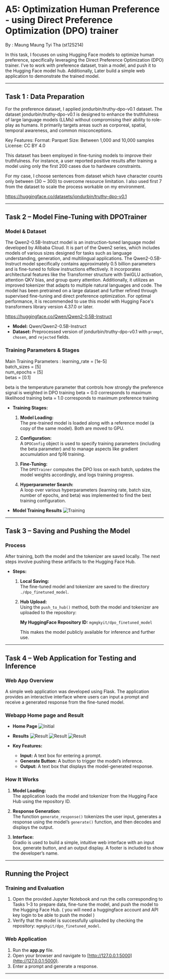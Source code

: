 # A5: Optimization Human Preference - using Direct Preference Optimization (DPO) trainer

By : Maung Maung Tyi Tha (st125214)

In this task, I focuses on using Hugging Face models to optimize human preference, specifically leveraging the Direct Preference Optimization (DPO) trainer. 
I've  to work with preference dataset, train a model, and push it to the Hugging Face model hub. Additionally, Later build a simple web application to 
demonstrate the trained model.

---

## Task 1 : Data Preparation

For the preference dataset, I applied jondurbin/truthy-dpo-v0.1 dataset. 
The dataset jondurbin/truthy-dpo-v0.1 is designed to enhance the truthfulness of large language models (LLMs) without compromising their ability to role-play as humans. It primarily targets areas such as corporeal, spatial, temporal awareness, and common misconceptions.​

Key Features:
    Format: Parquet​
    Size: Between 1,000 and 10,000 samples​
    License: CC BY 4.0​

This dataset has been employed in fine-tuning models to improve their truthfulness. For instance, a user reported positive results after training a model using only the first 200 cases due to hardware constraints.

For my case, I choose sentences from dataset which have character counts only between (30 ~ 300) to overcome resource limitation. I also used first 7 from the dataset to scale the process workable on my environment.

https://huggingface.co/datasets/jondurbin/truthy-dpo-v0.1

---

## Task 2 – Model Fine-Tuning with DPOTrainer

### Model & Dataset

The Qwen2-0.5B-Instruct model is an instruction-tuned language model developed by Alibaba Cloud. It is part of the Qwen2 series, which includes models of various sizes designed for tasks such as language understanding, generation, and multilingual applications. The Qwen2-0.5B-Instruct model specifically contains approximately 0.5 billion parameters and is fine-tuned to follow instructions effectively. It incorporates architectural features like the Transformer structure with SwiGLU activation, attention QKV bias, and group query attention. Additionally, it utilizes an improved tokenizer that adapts to multiple natural languages and code. The model has been pretrained on a large dataset and further refined through supervised fine-tuning and direct preference optimization. For optimal performance, it is recommended to use this model with Hugging Face's transformers library version 4.37.0 or later.

https://huggingface.co/Qwen/Qwen2-0.5B-Instruct

- **Model:** Qwen/Qwen2-0.5B-Instruct  
- **Dataset:** Preprocessed version of jondurbin/truthy-dpo-v0.1 with `prompt`, `chosen`, and `rejected` fields.

### Training Parameters & Stages

Main Training Parameters : 
   learning_rate  = [1e-5]     
   batch_sizes    = [5]           
   num_epochs     = [5]           
   betas          = [0.1] 

beta is the temperature parameter that controls how strongly the preference signal is weighted in DPO training
   beta = 0.0 corresponds to maximum likelihood training
   beta = 1.0 corresponds to maximum preference training

- **Training Stages:**
  1. **Model Loading:**  
     The pre-trained model is loaded along with a reference model (a copy of the same model). Both are moved to GPU.
  
  2. **Configuration:**  
     A `DPOConfig` object is used to specify training parameters (including the beta parameter) and to manage aspects like gradient accumulation and fp16 training.
  
  3. **Fine-Tuning:**  
     The `DPOTrainer` computes the DPO loss on each batch, updates the model weights accordingly, and logs training progress.
  
  4. **Hyperparameter Search:**  
     A loop over various hyperparameters (learning rate, batch size, number of epochs, and beta) was implemented to find the best training configuration.

- **Model Training Results**
![Training](screenshots/Model_training.png)
---

## Task 3 – Saving and Pushing the Model

### Process
After training, both the model and the tokenizer are saved locally. The next steps involve pushing these artifacts to the Hugging Face Hub.

- **Steps:**
  1. **Local Saving:**  
     The fine-tuned model and tokenizer are saved to the directory `./dpo_finetuned_model`.
  
  2. **Hub Upload:**  
     Using the `push_to_hub()` method, both the model and tokenizer are uploaded to the repository:
     
     **My HuggingFace Repository ID:** `mgmgkyit/dpo_finetuned_model`
     
     This makes the model publicly available for inference and further use.

---

## Task 4 – Web Application for Testing and Inference

### Web App Overview
A simple web application was developed using Flask. The application provides an interactive interface where users can input a prompt and receive a generated response from the fine-tuned model.

### Webapp Home page and Result
- **Home Page**
![Initial](screenshots/Initial_Screen.png)  

- **Results**
![Result](screenshots/Answer_1.png)
![Result](screenshots/Answer_2.png)
![Result](screenshots/Answer_3.png)

- **Key Features:**
  - **Input:** A text box for entering a prompt.
  - **Generate Button:** A button to trigger the model’s inference.
  - **Output:** A text box that displays the model-generated response.

### How It Works
1. **Model Loading:**  
   The application loads the model and tokenizer from the Hugging Face Hub using the repository ID.
  
2. **Response Generation:**  
   The function `generate_response()` tokenizes the user input, generates a response using the model’s `generate()` function, and then decodes and displays the output.
  
3. **Interface:**  
   Gradio is used to build a simple, intuitive web interface with an input box, generate button, and an output display. A footer is included to show the developer’s name.

---

## Running the Project

### Training and Evaluation
1. Open the provided Jupyter Notebook and run the cells corresponding to Tasks 1–3 to prepare data, fine-tune the model, and push the model to the Hugging Face Hub.
   ( you will need a huggingface account and API key login to be able to push the model )
2. Verify that the model is successfully uploaded by checking the repository: `mgmgkyit/dpo_finetuned_model`.

### Web Application
1. Run the **app.py** file.
2. Open your browser and navigate to [http://127.0.0.1:5000](http://127.0.0.1:5000).
3. Enter a prompt and generate a response.

---
